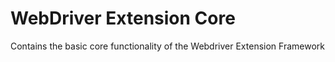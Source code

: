 WebDriver Extension Core
===================

Contains the basic core functionality of the Webdriver Extension Framework